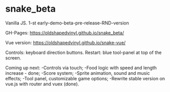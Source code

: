 # snake_beta
Vanilla JS. 1-st early-demo-beta-pre-release-RND-version

GH-Pages:
https://oldshapedvinyl.github.io/snake_beta/

Vue version:
https://oldshapedvinyl.github.io/snake-vue/

Controls: keyboard direction buttons.
Restart: blue tool-panel at top of the screen.

Coming up next:
-Controls via touch;
-Food logic with speed and length increase - done;
-Score system;
-Sprite animation, sound and music effects;
-Tool panel, customizable game options;
-Rewrite stable version on vue.js with router and vuex (done).

